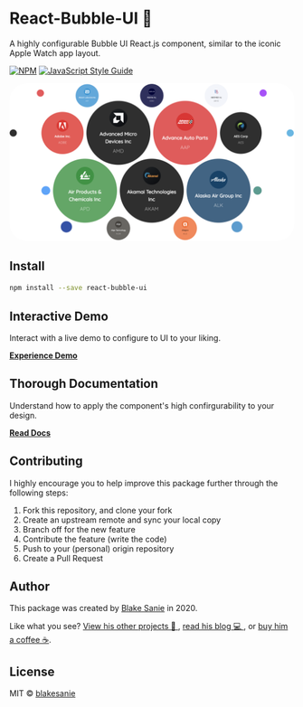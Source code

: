 # React-Bubble-UI 🔮

A highly configurable Bubble UI React.js component, similar to the iconic Apple Watch app layout.

[![NPM](https://img.shields.io/npm/v/react-bubble-ui.svg)](https://www.npmjs.com/package/react-bubble-ui) [![JavaScript Style Guide](https://img.shields.io/badge/code_style-standard-brightgreen.svg)](https://standardjs.com)

<img src="./example/public/demoScreenshot.png" style="border-radius: 30px"/>

## Install

```bash
npm install --save react-bubble-ui
```

## Interactive Demo

Interact with a live demo to configure to UI to your liking.

[**Experience Demo**](https://blakesanie.github.io/React-Bubble-UI/#/demo)

## Thorough Documentation

Understand how to apply the component's high confirgurability to your design.

[**Read Docs**](https://blakesanie.github.io/React-Bubble-UI/#/docs)

## Contributing

I highly encourage you to help improve this package further through the following steps:

1. Fork this repository, and clone your fork
2. Create an upstream remote and sync your local copy
3. Branch off for the new feature
4. Contribute the feature (write the code)
5. Push to your (personal) origin repository
6. Create a Pull Request

## Author

This package was created by [Blake Sanie](https://github.com/blakesanie) in 2020.

Like what you see? [View his other projects 📱 ](https://blakesanie.com/cs), [read his blog 💻 ](https://blakesanie.medium.com), or [buy him a coffee ☕](https://paypal.me/blakesanie?locale.x=en_US).

## License

MIT © [blakesanie](https://github.com/blakesanie)

